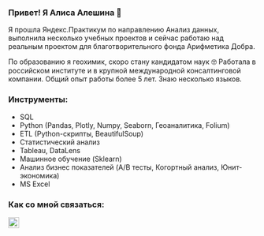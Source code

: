 ### Привет! Я Алиса Алешина 👋

Я прошла Яндекс.Практикум по направлению Анализ данных, выполнила несколько учебных проектов и сейчас работаю над реальным проектом для благотворительного фонда Арифметика Добра.  

По образованию я геохимик, скоро стану кандидатом наук 🤓 Работала в российском институте и в крупной международной консалтинговой компании. Общий опыт работы более 5 лет. Знаю несколько языков.

### Инструменты:
* SQL
* Python (Pandas, Plotly, Numpy, Seaborn, Геоаналитика, Folium)
* ETL (Python-скрипты, BeautifulSoup) 
* Статистический анализ
* Tableau, DataLens
* Машинное обучение (Sklearn)
* Анализ бизнес показателей (A/B тесты, Когортный анализ, Юнит-экономика)
* MS Excel

### Как со мной связаться:
<p><a href="https://www.linkedin.com/in/алиса-алешина-63b11618a/"><img align="left" alt="ALisaLisaALisa | LinkedIn" width="22px" src="https://cdn.jsdelivr.net/npm/simple-icons@v3/icons/linkedin.svg" /></p>
